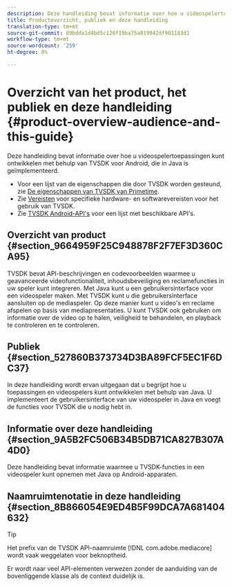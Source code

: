 ```yaml
---
description: Deze handleiding bevat informatie over hoe u videospelertoepassingen kunt ontwikkelen met behulp van TVSDK voor Android, die in Java is geïmplementeerd.
title: Productoverzicht, publiek en deze handleiding
translation-type: tm+mt
source-git-commit: 89bdda1d4bd5c126f19ba75a819942df901183d1
workflow-type: tm+mt
source-wordcount: '259'
ht-degree: 0%

---
```



# Overzicht van het product, het publiek en deze handleiding {#product-overview-audience-and-this-guide}

Deze handleiding bevat informatie over hoe u videospelertoepassingen kunt ontwikkelen met behulp van TVSDK voor Android, die in Java is geïmplementeerd.

<!--<a id="section_FC24E86A2E6442B8A3769160769BBDFA"></a>-->

* Voor een lijst van de eigenschappen die door TVSDK worden gesteund, zie [De eigenschappen van TVSDK van Primetime](../../tvsdk-2.7-for-android/overview-prod-audience-guide/c-psdk-android-2.7-overview-of-the-player.md).
* Zie [Vereisten](../../tvsdk-2.7-for-android/c-psdk-android-2.7-requirements.md) voor specifieke hardware- en softwarevereisten voor het gebruik van TVSDK.
* Zie [TVSDK Android-API&#39;s](https://help.adobe.com/en_US/primetime/api/psdk/javadoc_2.7/) voor een lijst met beschikbare API&#39;s.

## Overzicht van product {#section_9664959F25C948878F2F7EF3D360CA95}

TVSDK bevat API-beschrijvingen en codevoorbeelden waarmee u geavanceerde videofunctionaliteit, inhoudsbeveiliging en reclamefuncties in uw speler kunt integreren. Met Java kunt u een gebruikersinterface voor een videospeler maken. Met TVSDK kunt u die gebruikersinterface aansluiten op de mediaspeler. Op deze manier kunt u video&#39;s en reclame afspelen op basis van mediapresentaties. U kunt TVSDK ook gebruiken om informatie over de video op te halen, veiligheid te behandelen, en playback te controleren en te controleren.

## Publiek {#section_527860B373734D3BA89FCF5EC1F6DC37}

In deze handleiding wordt ervan uitgegaan dat u begrijpt hoe u toepassingen en videospelers kunt ontwikkelen met behulp van Java. U implementeert de gebruikersinterface van uw videospeler in Java en voegt de functies voor TVSDK die u nodig hebt in.

## Informatie over deze handleiding {#section_9A5B2FC506B34B5DB71CA827B307A4D0}

Deze handleiding bevat informatie waarmee u TVSDK-functies in een videospeler kunt opnemen met Java op Android-apparaten.

## Naamruimtenotatie in deze handleiding {#section_8B866054E9ED4B5F99DCA7A681404632}

>[!TIP]
>
>Het prefix van de TVSDK API-naamruimte [!DNL com.adobe.mediacore] wordt vaak weggelaten voor beknoptheid.
>
>Er wordt naar veel API-elementen verwezen zonder de aanduiding van de bovenliggende klasse als de context duidelijk is.